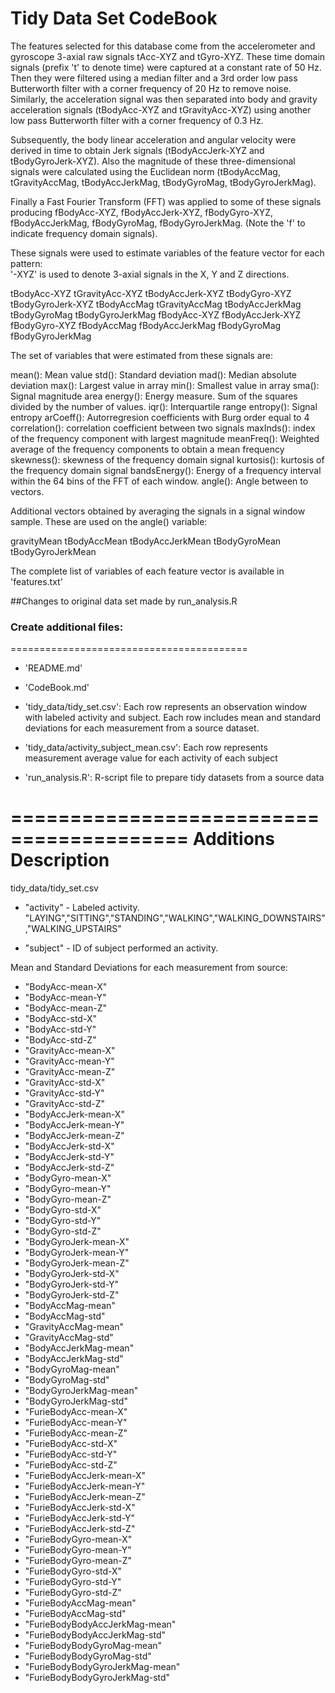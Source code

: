 Tidy Data Set CodeBook
=================

The features selected for this database come from the accelerometer and gyroscope 3-axial raw signals tAcc-XYZ and tGyro-XYZ. These time domain signals (prefix 't' to denote time) were captured at a constant rate of 50 Hz. Then they were filtered using a median filter and a 3rd order low pass Butterworth filter with a corner frequency of 20 Hz to remove noise. Similarly, the acceleration signal was then separated into body and gravity acceleration signals (tBodyAcc-XYZ and tGravityAcc-XYZ) using another low pass Butterworth filter with a corner frequency of 0.3 Hz. 

Subsequently, the body linear acceleration and angular velocity were derived in time to obtain Jerk signals (tBodyAccJerk-XYZ and tBodyGyroJerk-XYZ). Also the magnitude of these three-dimensional signals were calculated using the Euclidean norm (tBodyAccMag, tGravityAccMag, tBodyAccJerkMag, tBodyGyroMag, tBodyGyroJerkMag). 

Finally a Fast Fourier Transform (FFT) was applied to some of these signals producing fBodyAcc-XYZ, fBodyAccJerk-XYZ, fBodyGyro-XYZ, fBodyAccJerkMag, fBodyGyroMag, fBodyGyroJerkMag. (Note the 'f' to indicate frequency domain signals). 

These signals were used to estimate variables of the feature vector for each pattern:  
'-XYZ' is used to denote 3-axial signals in the X, Y and Z directions.

tBodyAcc-XYZ
tGravityAcc-XYZ
tBodyAccJerk-XYZ
tBodyGyro-XYZ
tBodyGyroJerk-XYZ
tBodyAccMag
tGravityAccMag
tBodyAccJerkMag
tBodyGyroMag
tBodyGyroJerkMag
fBodyAcc-XYZ
fBodyAccJerk-XYZ
fBodyGyro-XYZ
fBodyAccMag
fBodyAccJerkMag
fBodyGyroMag
fBodyGyroJerkMag

The set of variables that were estimated from these signals are: 

mean(): Mean value
std(): Standard deviation
mad(): Median absolute deviation 
max(): Largest value in array
min(): Smallest value in array
sma(): Signal magnitude area
energy(): Energy measure. Sum of the squares divided by the number of values. 
iqr(): Interquartile range 
entropy(): Signal entropy
arCoeff(): Autorregresion coefficients with Burg order equal to 4
correlation(): correlation coefficient between two signals
maxInds(): index of the frequency component with largest magnitude
meanFreq(): Weighted average of the frequency components to obtain a mean frequency
skewness(): skewness of the frequency domain signal 
kurtosis(): kurtosis of the frequency domain signal 
bandsEnergy(): Energy of a frequency interval within the 64 bins of the FFT of each window.
angle(): Angle between to vectors.

Additional vectors obtained by averaging the signals in a signal window sample. These are used on the angle() variable:

gravityMean
tBodyAccMean
tBodyAccJerkMean
tBodyGyroMean
tBodyGyroJerkMean

The complete list of variables of each feature vector is available in 'features.txt'


##Changes to original data set made by run_analysis.R

### Create additional files:
=========================================

- 'README.md'

- 'CodeBook.md'

- 'tidy_data/tidy_set.csv': Each row represents an observation window with labeled activity and subject. Each row includes mean and standard deviations for each measurement from a source dataset. 

- 'tidy_data/activity_subject_mean.csv': Each row represents measurement average value for each activity of each subject

- 'run_analysis.R': R-script file to prepare tidy datasets from a source data

=========================================
Additions Description
=========================================

tidy_data/tidy_set.csv

 -  "activity" - Labeled activity. "LAYING","SITTING","STANDING","WALKING","WALKING_DOWNSTAIRS","WALKING_UPSTAIRS"   

 -  "subject" - ID of subject performed an activity.

Mean and Standard Deviations for each measurement from source:
 -  "BodyAcc-mean-X"
 -  "BodyAcc-mean-Y"
 -  "BodyAcc-mean-Z"
 -  "BodyAcc-std-X"
 -  "BodyAcc-std-Y"
 -  "BodyAcc-std-Z"
 -  "GravityAcc-mean-X"
 -  "GravityAcc-mean-Y"
 -  "GravityAcc-mean-Z"
 -  "GravityAcc-std-X"
 -  "GravityAcc-std-Y"
 -  "GravityAcc-std-Z"
 -  "BodyAccJerk-mean-X"
 -  "BodyAccJerk-mean-Y"
 -  "BodyAccJerk-mean-Z"
 -  "BodyAccJerk-std-X"
 -  "BodyAccJerk-std-Y"
 -  "BodyAccJerk-std-Z"
 -  "BodyGyro-mean-X"
 -  "BodyGyro-mean-Y"
 -  "BodyGyro-mean-Z"
 -  "BodyGyro-std-X"
 -  "BodyGyro-std-Y"
 -  "BodyGyro-std-Z"
 -  "BodyGyroJerk-mean-X"
 -  "BodyGyroJerk-mean-Y"
 -  "BodyGyroJerk-mean-Z"
 -  "BodyGyroJerk-std-X"
 -  "BodyGyroJerk-std-Y"
 -  "BodyGyroJerk-std-Z"
 -  "BodyAccMag-mean"
 -  "BodyAccMag-std"
 -  "GravityAccMag-mean"
 -  "GravityAccMag-std"
 -  "BodyAccJerkMag-mean"
 -  "BodyAccJerkMag-std"
 -  "BodyGyroMag-mean"
 -  "BodyGyroMag-std"
 -  "BodyGyroJerkMag-mean"
 -  "BodyGyroJerkMag-std"
 -  "FurieBodyAcc-mean-X"
 -  "FurieBodyAcc-mean-Y"
 -  "FurieBodyAcc-mean-Z"
 -  "FurieBodyAcc-std-X"
 -  "FurieBodyAcc-std-Y"
 -  "FurieBodyAcc-std-Z"
 -  "FurieBodyAccJerk-mean-X"
 -  "FurieBodyAccJerk-mean-Y"
 -  "FurieBodyAccJerk-mean-Z"
 -  "FurieBodyAccJerk-std-X"
 -  "FurieBodyAccJerk-std-Y"
 -  "FurieBodyAccJerk-std-Z"
 -  "FurieBodyGyro-mean-X"
 -  "FurieBodyGyro-mean-Y"
 -  "FurieBodyGyro-mean-Z"
 -  "FurieBodyGyro-std-X"
 -  "FurieBodyGyro-std-Y"
 -  "FurieBodyGyro-std-Z"
 -  "FurieBodyAccMag-mean"
 -  "FurieBodyAccMag-std"
 -  "FurieBodyBodyAccJerkMag-mean"
 -  "FurieBodyBodyAccJerkMag-std"
 -  "FurieBodyBodyGyroMag-mean"
 -  "FurieBodyBodyGyroMag-std"
 -  "FurieBodyBodyGyroJerkMag-mean"
 -  "FurieBodyBodyGyroJerkMag-std"